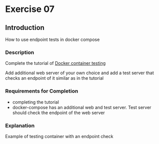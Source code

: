 # Exercise 07

## Introduction

How to use endpoint tests in docker compose

### Description

Complete the tutorial of [Docker container testing](https://blog.vizuri.com/regression-testing-with-docker-compose)

Add additional web server of your own choice and add a test server that checks an endpoint of it similar as in the tutorial

### Requirements for Completion

 - completing the tutorial
 - docker-compose has an additional web and test server. Test server should check the endpoint of the web server

### Explanation

Example of testing container with an endpoint check